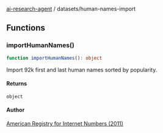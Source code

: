 [ai-research-agent](../index.md) / datasets/human-names-import

## Functions

### importHumanNames()

```ts
function importHumanNames(): object
```

Import 92k  first and last human names sorted by popularity.

#### Returns

`object`

#### Author

[American Registry for Internet Numbers
(2011)](https://github.com/arineng/arincli/tree/master/lib)

